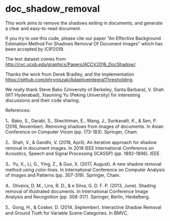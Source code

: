 # doc_shadow_removal
This work aims to remove the shadows exiting in documents, and generate a clear and easy-to-read document. 

If you try to use this code, please cite our paper 
"An Effective Background Estimation Method For Shadows Removal Of Document Images"  which has been accepted by ICIP2019.


The test dataset comes from http://cvc.ucsb.edu/graphics/Papers/ACCV2016_DocShadow/.

Thanks the work from Derek Bradley, and the implementation https://github.com/phryniszak/AdaptiveIntegralThresholding.  

We really thank Steve Bako (University of Berkeley, Santa Barbara), V. Shah (IIIT Hyderabad),  Xiaoming Yu (Peking University) for interesting discussions and their code sharing.





References:

1、Bako, S., Darabi, S., Shechtman, E., Wang, J., Sunkavalli, K., & Sen, P. (2016, November). Removing shadows from images of documents. In Asian Conference on Computer Vision (pp. 173-183). Springer, Cham.

2、Shah, V., & Gandhi, V. (2018, April). An iterative approach for shadow removal in document images. In 2018 IEEE International Conference on Acoustics, Speech and Signal Processing (ICASSP) (pp. 1892-1896). IEEE.

3、Yu, X., Li, G., Ying, Z., & Guo, X. (2017, August). A new shadow removal method using color-lines. In International Conference on Computer Analysis of Images and Patterns (pp. 307-319). Springer, Cham. 

4、Oliveira, D. M., Lins, R. D., & e Silva, G. D. F. P. (2013, June). Shading removal of illustrated documents. In International Conference Image Analysis and Recognition (pp. 308-317). Springer, Berlin, Heidelberg.

5、Gong, H., & Cosker, D. (2014, September). Interactive Shadow Removal and Ground Truth for Variable Scene Categories. In BMVC.
